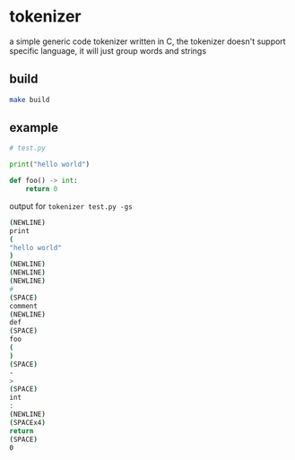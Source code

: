 # tokenizer
a simple generic code tokenizer written in C, the tokenizer doesn't support specific language,
it will just group words and strings

## build
```sh
make build
```

## example
```py
# test.py

print("hello world")

def foo() -> int:
    return 0
```

output for `tokenizer test.py -gs`
```sh
(NEWLINE)
print
(
"hello world"
)
(NEWLINE)
(NEWLINE)
(NEWLINE)
#
(SPACE)
comment
(NEWLINE)
def
(SPACE)
foo
(
)
(SPACE)
-
>
(SPACE)
int
:
(NEWLINE)
(SPACEx4)
return
(SPACE)
0
```
